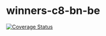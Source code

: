 # winners-c8-bn-be
[![Coverage Status](https://coveralls.io/repos/github/atlp-rwanda/winners-c8-bn-be/badge.svg?branch=ch-coveralls-integration-182209989)](https://coveralls.io/github/atlp-rwanda/winners-c8-bn-be?branch=ch-coveralls-integration-182209989)